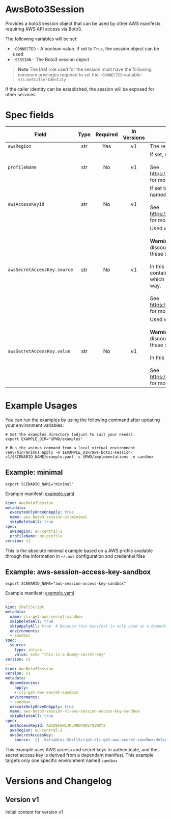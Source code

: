# AwsBoto3Session

Provides a boto3 session object that can be used by other AWS manifests requiring AWS API access via Boto3.

The following variables will be set:

* `:CONNECTED` - A boolean value. If set to `True`, the session object can be used
* `:SESSION` - The Boto3 session object

> **Note**
> The IAM role used for the session must have the following minimum privileges required to set the `:CONNECTED` variable: `sts:GetCallerIdentity`

If the caller identity can be established, the session will be exposed for other services.


# Spec fields

| Field                       | Type    | Required | In Versions | Description                                                                                                                                                                                                                                                                                                                                                                                                                                                                                                                                                                                                       |
|-----------------------------|:-------:|:--------:|:-----------:|-------------------------------------------------------------------------------------------------------------------------------------------------------------------------------------------------------------------------------------------------------------------------------------------------------------------------------------------------------------------------------------------------------------------------------------------------------------------------------------------------------------------------------------------------------------------------------------------------------------------|
| `awsRegion`                 | str     | Yes      | v1          | The region to set                                                                                                                                                                                                                                                                                                                                                                                                                                                                                                                                                                                                 |
| `profileName`               | str     | No       | v1          | If set, use the named profile for the session authentication.<br><br>See https://boto3.amazonaws.com/v1/documentation/api/latest/guide/session.html for more information.                                                                                                                                                                                                                                                                                                                                                                                                                                         |
| `awsAccessKeyId`            | str     | No       | v1          | If set together with `awsSecretAccessKey`, use the supplied credentials. The named profile, if set, will take preference for the session authentication.<br><br>See https://boto3.amazonaws.com/v1/documentation/api/latest/guide/session.html for more information.                                                                                                                                                                                                                                                                                                                                              |
| `awsSecretAccessKey.source` | str     | No       | v1          | Used with awsAccessKeyId<br><br>**Warning**: Use of sensitive information like credentials in manifests is highly discouraged. However, when a secrets store is used to retrieve credentials, these settings can be used. Using profiles is preferred.<br><br>In this implementation, the `source` points to a name of a variable that will contain the secret value. The variable is typically set by another manifest which should be added as a dependency to this manifest when used in this way.<br><br>See https://boto3.amazonaws.com/v1/documentation/api/latest/guide/session.html for more information. |
| `awsSecretAccessKey.value`  | str     | No       | v1          | Used with awsAccessKeyId<br><br>**Warning**: Use of sensitive information like credentials in manifests is highly discouraged. However, when a secrets store is used to retrieve credentials, these settings can be used. Using profiles is preferred.<br><br>In this implementation, the `value` is the actual lietral value to be used.<br><br>See https://boto3.amazonaws.com/v1/documentation/api/latest/guide/session.html for more information.                                                                                                                                                             |


# Example Usages

You can run the examples by using the following command after updating your environment variables:

```shell
# Set the examples directory (adjust to suit your needs):
export EXAMPLE_DIR="$PWD/examples"

# Run the animus command from a local virtual environment
venv/bin/animus apply -m $EXAMPLE_DIR/aws-boto3-session-v1/$SCENARIO_NAME/example.yaml -s $PWD/implementations -e sandbox
```

## Example: minimal

```shell
export SCENARIO_NAME="minimal"
```

Example manifest: [example.yaml](../examples/aws-boto3-session-v1/minimal/example.yaml)

```yaml
kind: AwsBoto3Session
metadata:
  executeOnlyOnceOnApply: true
  name: aws-boto3-session-v1-minimal
  skipDeleteAll: true
spec:
  awsRegion: eu-central-1
  profileName: my-profile
version: v1

```

This is the absolute minimal example based on a AWS profile available through the information in `~/.aws` configuration and credential files



## Example: aws-session-access-key-sandbox

```shell
export SCENARIO_NAME="aws-session-access-key-sandbox"
```

Example manifest: [example.yaml](../examples/aws-boto3-session-v1/aws-session-access-key-sandbox/example.yaml)

```yaml
---
kind: ShellScript
metadata:
  name: cli-get-aws-secret-sandbox
  skipDeleteAll: true
  skipApplyAll: true  # Because this manifest is only used as a dependency for another manifest
  environments:
  - sandbox
spec:
  source:
    type: inline
    value: echo "this-is-a-dummy-secret-key"
version: v1
---
kind: AwsBoto3Session
version: v1
metadata:
  dependencies:
    apply:
    - cli-get-aws-secret-sandbox
  environments:
  - sandbox
  executeOnlyOnceOnApply: true
  name: aws-boto3-session-v1-aws-session-access-key-sandbox
  skipDeleteAll: true
spec:
  awsAccessKeyId: ABCDEFGHIJKLMNOPQRSTUVWXYZ
  awsRegion: eu-central-1
  awsSecretAccessKey:
    source: '{{ .Variables.ShellScript:cli-get-aws-secret-sandbox:default:STDOUT }}'
```

This example uses AWS access and secret keys to authenticate, and the secret access key is derived from a dependant manifest. This example targets only one specific environment named `sandbox`



# Versions and Changelog

## Version v1

Initial content for version v1
